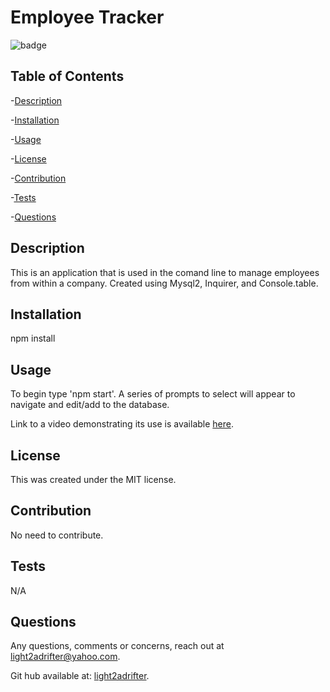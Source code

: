 
  <h1>Employee Tracker</h1>

  
  ![badge](https://img.shields.io/badge/license-MIT-informational) <br />
  

  
  ## Table of Contents
  -[Description](#description) <br/>

  -[Installation](#installation) <br/>

  -[Usage](#usage) <br/>
  
  -[License](#license) <br/>
  
  -[Contribution](#contribution) <br/>

  -[Tests](#tests) <br/>

  -[Questions](#questions) <br/>


  ## Description

  This is an application that is used in the comand line to manage employees from within a company. Created using Mysql2, Inquirer, and Console.table.
  
  ## Installation
  npm install
  
  ## Usage
  To begin type 'npm start'. A series of prompts to select will appear to navigate and edit/add to the database.

  Link to a video demonstrating its use is available [here](https://drive.google.com/file/d/1md2ODTV_4f23X2DTYEEl_sCQV8U4WZNx/view "Demo").
  
  ## License
  
  This was created under the MIT license.
  
  
  ## Contribution
  No need to contribute.
  
  ## Tests
  N/A
  
  ## Questions
  
  Any questions, comments or concerns, reach out at light2adrifter@yahoo.com.

  Git hub available at: [light2adrifter](https://github.com/light2adrifter/Manage_them_Employees).
